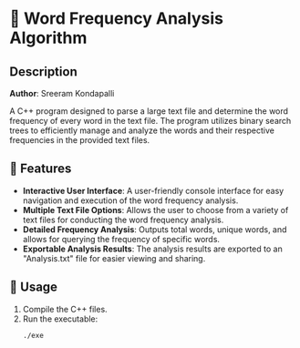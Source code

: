 # 📘 Word Frequency Analysis Algorithm

## Description

**Author**: Sreeram Kondapalli

A C++ program designed to parse a large text file and determine the word frequency of every word in the text file. The program utilizes binary search trees to efficiently manage and analyze the words and their respective frequencies in the provided text files.

## 🌟 Features

- **Interactive User Interface**: A user-friendly console interface for easy navigation and execution of the word frequency analysis.
- **Multiple Text File Options**: Allows the user to choose from a variety of text files for conducting the word frequency analysis.
- **Detailed Frequency Analysis**: Outputs total words, unique words, and allows for querying the frequency of specific words.
- **Exportable Analysis Results**: The analysis results are exported to an "Analysis.txt" file for easier viewing and sharing.

## 🚀 Usage

1. Compile the C++ files.
2. Run the executable:
   ```
   ./exe
   ```

